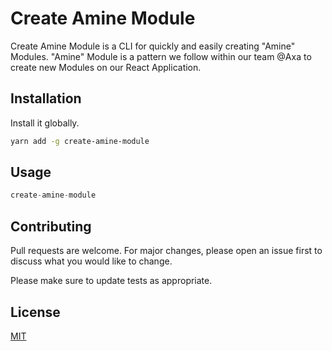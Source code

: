 # Create Amine Module

Create Amine Module is a CLI for quickly and easily creating "Amine" Modules.
"Amine" Module is a pattern we follow within our team @Axa to create new Modules on our React Application.

## Installation

Install it globally.

```bash
yarn add -g create-amine-module
```

## Usage

```python
create-amine-module
```

## Contributing

Pull requests are welcome. For major changes, please open an issue first to discuss what you would like to change.

Please make sure to update tests as appropriate.

## License

[MIT](https://choosealicense.com/licenses/mit/)
